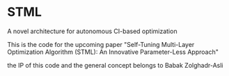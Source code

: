 # STML
A novel architecture for autonomous CI-based optimization

This is the code for the upcoming paper "Self-Tuning Multi-Layer Optimization Algorithm (STML): An Innovative Parameter-Less Approach"

the IP of this code and the general concept belongs to Babak Zolghadr-Asli
